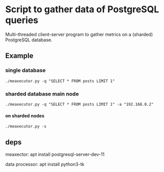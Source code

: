 # Script to gather data of PostgreSQL queries
Multi-threaded client-server program to gather metrics
on a (sharded) PostgreSQL database.

## Example

### single database
```
./meaxecutor.py -q "SELECT * FROM posts LIMIT 1"
```

### sharded database main node
```
./meaxecutor.py -q "SELECT * FROM posts LIMIT 1" -a "192.168.0.2"

```

#### on sharded nodes
```
./meaxecutor.py -s
```

## deps
meaxector:
apt install postgresql-server-dev-11

data processor:
apt install python3-tk
